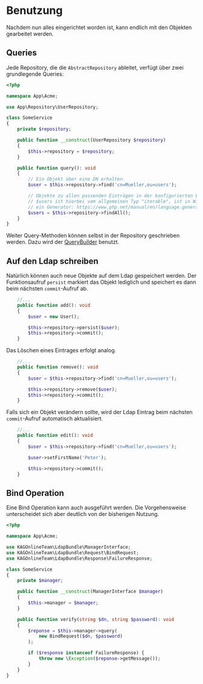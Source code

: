 # Benutzung

Nachdem nun alles eingerichtet worden ist, kann endlich mit den Objekten gearbeitet werden.

## Queries

Jede Repository, die die `AbstractRepository` ableitet, verfügt über zwei grundlegende Queries:

```php
<?php

namespace App\Acme;

use App\Repository\UserRepository;

class SomeService 
{
    private $repository;

    public function __construct(UserRepository $repository)
    {
        $this->repository = $repository;
    }

    public function query(): void
    {
        // Ein Objekt über eine DN erhalten.
        $user = $this->repository->find('cn=Mueller,ou=users');

        // Objekte zu allen passenden Einträgen in der konfigurierten Base DN finden.
        // $users ist hierbei vom allgemeinen Typ "iterable", ist in Wirklichkeit aber 
        // ein Generator: https://www.php.net/manual/en/language.generators.overview.php.
        $users = $this->repository->findAll();
    }
}
```

Weiter Query-Methoden können selbst in der Repository geschrieben werden. Dazu wird der 
[QueryBuilder](https://github.com/kagonlineteam/ldap-bundle/blob/master/docs/04-query-builder.md) 
benutzt.

## Auf den Ldap schreiben

Natürlich können auch neue Objekte auf dem Ldap gespeichert werden. Der Funktionsaufruf `persist`
markiert das Objekt lediglich und speichert es dann beim nächsten `commit`-Aufruf ab.

```php
    //...
    public function add(): void
    {
        $user = new User();

        $this->repository->persist($user);
        $this->repository->commit();
    }
```

Das Löschen eines Eintrages erfolgt analog.

```php
    //...
    public function remove(): void
    {
        $user = $this->repository->find('cn=Mueller,ou=users');

        $this->repository->remove($user);
        $this->repository->commit();
    }
```

Falls sich ein Objekt verändern sollte, wird der Ldap Eintrag beim nächsten `commit`-Aufruf
automatisch aktualisiert.

```php
    //...
    public function edit(): void
    {
        $user = $this->repository->find('cn=Mueller,ou=users');

        $user->setFirstName('Peter');

        $this->repository->commit();
    }
```

## Bind Operation

Eine Bind Operation kann auch ausgeführt werden. Die Vorgehensweise unterscheidet sich aber deutlich von der bisherigen Nutzung.

```php
<?php

namespace App\Acme;

use KAGOnlineTeam\LdapBundle\ManagerInterface;
use KAGOnlineTeam\LdapBundle\Request\BindRequest;
use KAGOnlineTeam\LdapBundle\Response\FailureResponse;

class SomeService 
{
    private $manager;

    public function __construct(ManagerInterface $manager)
    {
        $this->manager = $manager;
    }

    public function verify(string $dn, string $password): void
    {
        $reponse = $this->manager->query(
            new BindRequest($dn, $password)
        );

        if ($response instanceof FailureResponse) {
            throw new \Exception($reponse->getMessage());
        }
    }
}
```